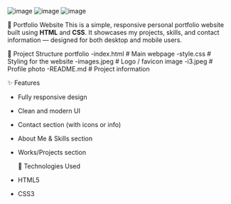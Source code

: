 ![image](https://github.com/user-attachments/assets/9a17c998-da33-4a87-b91d-ce156b707179)
![image](https://github.com/user-attachments/assets/8630f334-cbd9-4b5e-9987-0aa425f6917a)
![image](https://github.com/user-attachments/assets/a3300e35-d1ee-4794-acc5-9a5153163aad)

💼 Portfolio Website
This is a simple, responsive personal portfolio website built using **HTML** and **CSS**. It showcases my projects, skills, and contact information — designed for both desktop and mobile users.

📁 Project Structure
portfolio
-index.html # Main webpage
-style.css # Styling for the website
-images.jpeg # Logo / favicon image
-i3.jpeg # Profile photo
-README.md # Project information

✨ Features
- Fully responsive design
- Clean and modern UI
- Contact section (with icons or info)
- About Me & Skills section
- Works/Projects section

  🚀 Technologies Used
- HTML5
- CSS3
